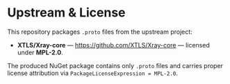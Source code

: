 # Upstream & License

This repository packages `.proto` files from the upstream project:

- **XTLS/Xray-core** — https://github.com/XTLS/Xray-core — licensed under **MPL-2.0**.

The produced NuGet package contains only `.proto` files and carries proper license attribution via `PackageLicenseExpression = MPL-2.0`.
